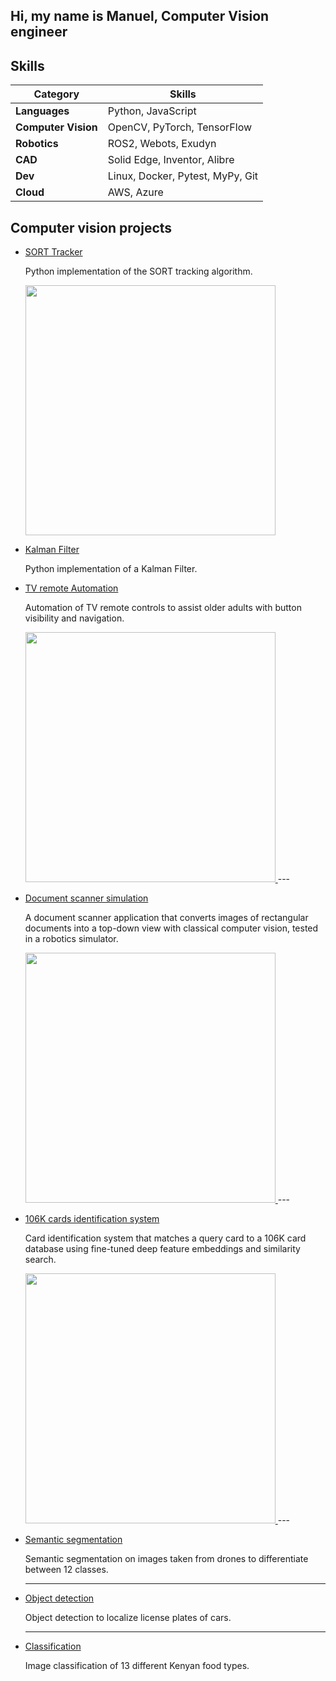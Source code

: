 ## Hi, my name is Manuel, Computer Vision engineer


## Skills
| Category   | Skills                                      |
|------------|---------------------------------------------|
| **Languages**       | Python, JavaScript                 |
| **Computer Vision** | OpenCV, PyTorch, TensorFlow             |
| **Robotics**        | ROS2, Webots, Exudyn                    |
| **CAD**             | Solid Edge, Inventor, Alibre            |
| **Dev**             | Linux, Docker, Pytest, MyPy, Git        |
| **Cloud**           | AWS, Azure                              |


## Computer vision projects

- [SORT Tracker](https://github.com/ManuelZ/sort-tracker)

    Python implementation of the SORT tracking algorithm.

  <a href="https://github.com/ManuelZ/sort-tracker">
      <img src="https://github.com/user-attachments/assets/c7a701b0-f338-45a2-a754-82f0dceec1e1" width="400"/>
  </a>
  

- [Kalman Filter](https://github.com/ManuelZ/Kalman-Filter)

    Python implementation of a Kalman Filter.

- [TV remote Automation](https://github.com/ManuelZ/tv_automation)

    Automation of TV remote controls to assist older adults with button visibility and navigation.

  <a href="https://github.com/ManuelZ/tv_automation">
      <img src="https://github.com/user-attachments/assets/28ae9f19-e71e-43fb-9d12-bf05d15a9e1b" width="400"/>
  </a>
  ---

- [Document scanner simulation](https://github.com/ManuelZ/document_scanner_simulation)

    A document scanner application that converts images of rectangular documents into a top-down view with classical computer vision, tested in a robotics simulator.

  <a href="https://github.com/ManuelZ/document_scanner_simulation">
      <img src="https://github.com/user-attachments/assets/1c1308e4-77e7-4d59-8985-8125d455b3bf" width="400"/>
  </a>
  ---

- [106K cards identification system](https://github.com/ManuelZ/cards-identification)

    Card identification system that matches a query card to a 106K card database using fine-tuned deep feature embeddings and similarity search.

  <a href="https://github.com/ManuelZ/cards-identification">
    <img src="https://github.com/user-attachments/assets/0de32173-4b63-445c-84b1-8429890a1f60" width="400"/>
  </a>
  ---

- [Semantic segmentation](https://github.com/ManuelZ/DLPT-semantic-segmentation)

    Semantic segmentation on images taken from drones to differentiate between 12 classes.

  ---

- [Object detection](https://github.com/ManuelZ/DLPT-license-plate-detection)

    Object detection to localize license plates of cars.

  ---

- [Classification](https://github.com/ManuelZ/DLPT-food-classification)

    Image classification of 13 different Kenyan food types.

